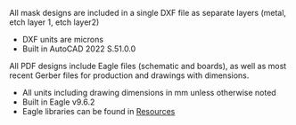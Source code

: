 All mask designs are included in a single DXF file as separate layers (metal, etch layer 1, etch layer2)
- DXF units are microns
- Built in AutoCAD 2022 S.51.0.0

All PDF designs include Eagle files (schematic and boards), as well as most recent Gerber files for production and drawings with dimensions.
- All units including drawing dimensions in mm unless otherwise noted
- Built in Eagle v9.6.2
- Eagle libraries can be found in [Resources](/Resources/Libraries)
